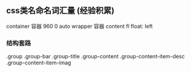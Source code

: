 ## css类名命名词汇量  (经验积累)

 
  container 容器   960 0 auto 
  wrapper 容器 content
  fl float: left 

  ### 结构套路
   .group
    .group-bar
     .group-title
    .group-content
     .group-content-item-desc
     .group-content-item-imag
